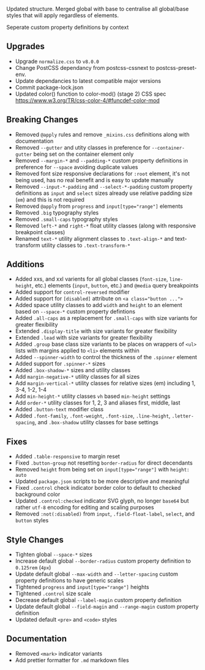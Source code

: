 Updated structure. Merged global with base to centralise all global/base styles that will apply regardless of elements.

Seperate custom property definitions by context

## Upgrades

- Upgrade `normalize.css` to `v8.0.0`
- Change PostCSS dependancy from postcss-cssnext to postcss-preset-env.
- Update dependancies to latest compatible major versions
- Commit package-lock.json
- Updated color() function to color-mod() (stage 2) CSS spec https://www.w3.org/TR/css-color-4/#funcdef-color-mod

## Breaking Changes

- Removed `@apply` rules and remove `_mixins.css` definitions along with documentation
- Removed `--gutter` and utity classes in preference for `--container-gutter` being set on the container element only
- Removed `--margin-*` and `--padding-*` custom property definitions in preference for `--space` avoiding duplicate values
- Removed font size responsive declarations for `:root` element, it's not being used, has no real benefit and is easy to update manually
- Removed `--input-*-padding` and `--select-*-padding` custom property definitions as `input` and `select` sizes already use relative padding size (`em`) and this is not required
- Removed `@apply` from `progress` and `input[type="range"]` elements
- Removed `.big` typography styles
- Removed `.small-caps` typography styles
- Removed `left-*` and `right-*` float utility classes (along with responsive breakpoint classes)
- Renamed `text-*` utility alignment classes to `.text-align-*` and text-transform utility classes to `.text-transform-*`

## Additions

- Added xxs, and xxl varients for all global classes (`font-size`, `line-height`, etc.) elements (`input`, `button`, etc.) and `@media` query breakpoints
- Added support for `control-reversed` modifier
- Added support for `[disabled]` attribute on `<a class="button ...">`
- Added space utility classes to add `width` and `height` to an element based on `--space-*` custom property defintions
- Added `.all-caps` as a replacement for `.small-caps` with size variants for greater flexibility
- Extended `.display-title` with size variants for greater flexibility
- Extended `.lead` with size variants for greater flexibility
- Added `.group` base class size variants to be places on wrappers of `<ul>` lists with margins applied to `<li>` elements within
- Added `--spinner-width` to control the thickness of the `.spinner` element
- Added support for `.spinner-*` sizes
- Added `.box-shadow-*` sizes and utility classes
- Add `margin-negative-*` utility classes for all sizes
- Add `margin-vertical-*` utility classes for relative sizes (em) including 1, 3-4, 1-2, 1-4
- Add `min-height-*` utility classes `vh` based `min-height` settings
- Add `order-*` utility classes for 1, 2, 3 and aliases first, middle, last
- Added `.button-text` modifier class
- Added `.font-family`, `.font-weight`, `.font-size`, `.line-height`, `.letter-spacing`, and `.box-shadow` utility classes for base settings

## Fixes

- Added `.table-responsive` to margin reset
- Fixed `.button-group` not resetting `border-radius` for direct decendants
- Removed `height` from being set on `input[type="range"]` with `height: auto`
- Updated `package.json` scripts to be more descriptive and meaningful
- Fixed `.control` check indicator border color to default to checked background color
- Updated `.control:checked` indicator SVG glyph, no longer `base64` but rather `utf-8` encoding for editing and scaling purposes
- Removed `:not(:disabled)` from `input`, `.field-float-label`, `select`, and `button` styles

## Style Changes

- Tighten global `--space-*` sizes
- Increase default global `--border-radius` custom property definition to `0.125rem` (`4px`)
- Update default global `--max-width` and `--letter-spacing` custom property definitions to have generic scales
- Tightened `progress` and `input[type="range"]` heights
- Tightened `.control` size scale
- Decrease default global `--label-magin` custom property definition
- Update default global `--field-magin` and `--range-magin` custom property definition
- Updated default `<pre>` and `<code>` styles

## Documentation

- Removed `<mark>` indicator variants
- Add prettier formatter for `.md` markdown files
